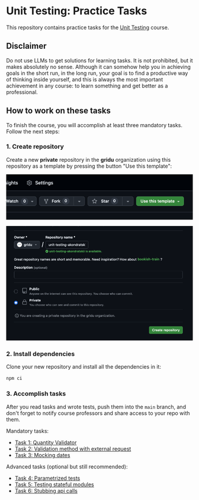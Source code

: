 # Unit Testing: Practice Tasks

This repository contains practice tasks for the [Unit Testing](https://learning.griddynamics.com/#/online-courses/f70e294c-a3b0-4bab-a2ea-1a609ee347d8) course.

## Disclaimer

Do not use LLMs to get solutions for learning tasks. It is not prohibited, but it makes absolutely no sense. Although it can somehow help you in achieving goals in the short run, in the long run, your goal is to find a productive way of thinking inside yourself, and this is always the most important achievement in any course: to learn something and get better as a professional.

## How to work on these tasks

To finish the course, you will accomplish at least three mandatory tasks. Follow the next steps:

### 1. Create repository

Create a new **private** repository in the **gridu** organization using this repository as a template by pressing the button "Use this template":

![use template](./use-this-template.png)

![create repository](./create-repo.png)

### 2. Install dependencies

Clone your new repository and install all the dependencies in it:

```sh
npm ci
```

### 3. Accomplish tasks

After you read tasks and wrote tests, push them into the `main` branch, and don't forget to notify course professors and share access to your repo with them.

Mandatory tasks:

- [Task 1: Quantity Validator](./task1/README.md)
- [Task 2: Validation method with external request](./task2/README.md)
- [Task 3: Mocking dates](./task3/README.md)

Advanced tasks (optional but still recommended):

- [Task 4: Parametrized tests](./task4/README.md)
- [Task 5: Testing stateful modules](./task5/README.md)
- [Task 6: Stubbing api calls](./task6/README.md)
